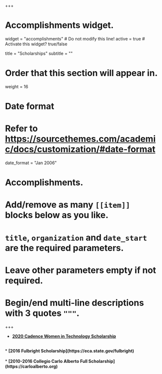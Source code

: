 +++
# Accomplishments widget.
widget = "accomplishments"  # Do not modify this line!
active = true  # Activate this widget? true/false

title = "Scholarships"
subtitle = ""

# Order that this section will appear in.
weight = 16

# Date format
#   Refer to https://sourcethemes.com/academic/docs/customization/#date-format
date_format = "Jan 2006"

# Accomplishments.
#   Add/remove as many `[[item]]` blocks below as you like.
#   `title`, `organization` and `date_start` are the required parameters.
#   Leave other parameters empty if not required.
#   Begin/end multi-line descriptions with 3 quotes `"""`.
+++

* <b> [2020 Cadence Women in Technology Scholarship](https://www.cadence.com/en_US/home/company/cadence-academic-network/women-in-tech-scholarship.html) </b> <br> 
<br>
* <b> [2016 Fulbright Scholarship](https://eca.state.gov/fulbright) </b> <br>
<br>
* <b> [2010-2016 Collegio Carlo Alberto Full Scholarship](https://carloalberto.org) </b> <br>
<br>
